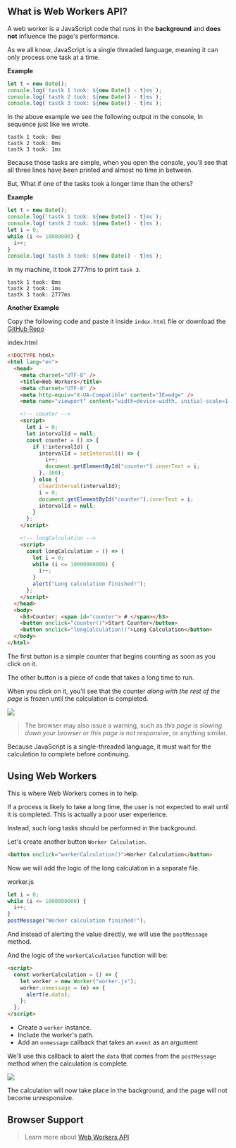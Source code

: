 ## What is Web Workers API?

A web worker is a JavaScript code that runs in the **background** and **does not** influence the page's performance.

As we all know, JavaScript is a single threaded language, meaning it can only process one task at a time.

**Example**

```js
let t = new Date();
console.log(`tastk 1 took: ${new Date() - t}ms`);
console.log(`tastk 2 took: ${new Date() - t}ms`);
console.log(`tastk 3 took: ${new Date() - t}ms`);
```

In the above example we see the following output in the console, In sequence just like we wrote.

```
tastk 1 took: 0ms
tastk 2 took: 0ms
tastk 3 took: 1ms
```

Because those tasks are simple, when you open the console, you'll see that all three lines have been printed and almost no time in between.

But, What if one of the tasks took a longer time than the others?

**Example**

```js
let t = new Date();
console.log(`tastk 1 took: ${new Date() - t}ms`);
console.log(`tastk 2 took: ${new Date() - t}ms`);
let i = 0;
while (i <= 10000000) {
  i++;
}
console.log(`tastk 3 took: ${new Date() - t}ms`);
```

In my machine, it took 2777ms to print `task 3`.

```
tastk 1 took: 0ms
tastk 2 took: 1ms
tastk 3 took: 2777ms
```

**Another Example**

Copy the following code and paste it inside `index.html` file or download the [GitHub Repo]()

index.html

```html
<!DOCTYPE html>
<html lang="en">
  <head>
    <meta charset="UTF-8" />
    <title>Web Workers</title>
    <meta charset="UTF-8" />
    <meta http-equiv="X-UA-Compatible" content="IE=edge" />
    <meta name="viewport" content="width=device-width, initial-scale=1.0" />

    <!-- counter -->
    <script>
      let i = 0;
      let intervalId = null;
      const counter = () => {
        if (!intervalId) {
          intervalId = setInterval(() => {
            i++;
            document.getElementById("counter").innerText = i;
          }, 300);
        } else {
          clearInterval(intervalId);
          i = 0;
          document.getElementById("counter").innerText = i;
          intervalId = null;
        }
      };
    </script>

    <!-- longCalculation -->
    <script>
      const longCalculation = () => {
        let i = 0;
        while (i <= 10000000000) {
          i++;
        }
        alert("Long calculation finished!");
      };
    </script>
  </head>
  <body>
    <h3>Counter: <span id="counter"> # </span></h3>
    <button onclick="counter()">Start Counter</button>
    <button onclick="longCalculation()">Long Calculation</button>
  </body>
</html>
```

The first button is a simple counter that begins counting as soon as you click on it.

The other button is a piece of code that takes a long time to run.

When you click on it, you'll see that the counter _along with the rest of the page_ is frozen until the calculation is completed.

<img src="https://media.giphy.com/media/YMIWb3yplxgfzaDWYy/giphy.gif" />

> The browser may also issue a warning, such as *this page is slowing down your browser or this page is not responsive*, or anything similar.

Because JavaScript is a single-threaded language, it must wait for the calculation to complete before continuing. 

## Using Web Workers

This is where Web Workers comes in to help.

If a process is likely to take a long time, the user is not expected to wait until it is completed. This is actually a poor user experience.

Instead, such long tasks should be performed in the background.

Let's create another button `Worker Calculation`.

```html
<button onclick="workerCalculation()">Worker Calculation</button>
```

Now we will add the logic of the long calculation in a separate file.

worker.js

```js
let i = 0;
while (i <= 1000000000) {
  i++;
}
postMessage("Worker calculation finished!");
```

And instead of alerting the value directly, we will use the `postMessage` method.

And the logic of the `workerCalculation` function will be:

```html
<script>
  const workerCalculation = () => {
    let worker = new Worker("worker.js");
    worker.onmessage = (e) => {
      alert(e.data);
    };
  };
</script>
```

- Create a `worker` instance.
- Include the worker's path.
- Add an `onmessage` callback that takes an `event` as an argument

We'll use this callback to alert the `data` that comes from the `postMessage` method when the calculation is complete.

<img src="https://media.giphy.com/media/KlWzCmIQeOOzoXBNzm/giphy.gif" />

The calculation will now take place in the background, and the page will not become unresponsive.

## Browser Support

> Learn more about [Web Workers API](https://developer.mozilla.org/en-US/docs/Web/API/Web_Workers_API/Using_web_workers)